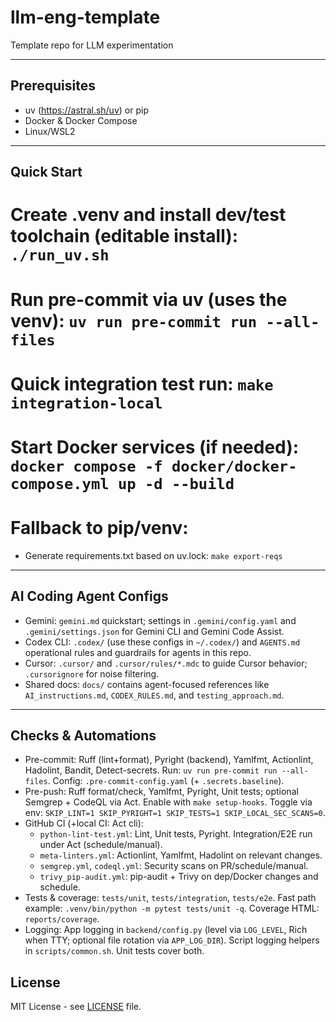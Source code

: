 # llm-eng-template

Template repo for LLM experimentation

---

## Prerequisites
- uv (https://astral.sh/uv) or pip
- Docker & Docker Compose
- Linux/WSL2

---

## Quick Start

# Create .venv and install dev/test toolchain (editable install): `./run_uv.sh`
# Run pre-commit via uv (uses the venv): `uv run pre-commit run --all-files`
# Quick integration test run: `make integration-local`
# Start Docker services (if needed): `docker compose -f docker/docker-compose.yml up -d --build`

# Fallback to pip/venv: 
- Generate requirements.txt based on uv.lock: `make export-reqs`

---

## AI Coding Agent Configs

- Gemini: `gemini.md` quickstart; settings in `.gemini/config.yaml` and `.gemini/settings.json` for Gemini CLI and Gemini Code Assist.
- Codex CLI: `.codex/` (use these configs in `~/.codex/`)  and `AGENTS.md` operational rules and guardrails for agents in this repo.
- Cursor: `.cursor/` and `.cursor/rules/*.mdc` to guide Cursor behavior; `.cursorignore` for noise filtering.
- Shared docs: `docs/` contains agent-focused references like `AI_instructions.md`, `CODEX_RULES.md`, and `testing_approach.md`.

---

## Checks & Automations

- Pre-commit: Ruff (lint+format), Pyright (backend), Yamlfmt, Actionlint, Hadolint, Bandit, Detect-secrets. Run: `uv run pre-commit run --all-files`. Config: `.pre-commit-config.yaml` (+ `.secrets.baseline`).
- Pre-push: Ruff format/check, Yamlfmt, Pyright, Unit tests; optional Semgrep + CodeQL via Act. Enable with `make setup-hooks`. Toggle via env: `SKIP_LINT=1 SKIP_PYRIGHT=1 SKIP_TESTS=1 SKIP_LOCAL_SEC_SCANS=0`.
- GitHub CI (+local CI: Act cli):
  - `python-lint-test.yml`: Lint, Unit tests, Pyright. Integration/E2E run under Act (schedule/manual).
  - `meta-linters.yml`: Actionlint, Yamlfmt, Hadolint on relevant changes.
  - `semgrep.yml`, `codeql.yml`: Security scans on PR/schedule/manual.
  - `trivy_pip-audit.yml`: pip-audit + Trivy on dep/Docker changes and schedule.
- Tests & coverage: `tests/unit`, `tests/integration`, `tests/e2e`. Fast path example: `.venv/bin/python -m pytest tests/unit -q`. Coverage HTML: `reports/coverage`.
- Logging: App logging in `backend/config.py` (level via `LOG_LEVEL`, Rich when TTY; optional file rotation via `APP_LOG_DIR`). Script logging helpers in `scripts/common.sh`. Unit tests cover both.

## License

MIT License - see [LICENSE](LICENSE) file.
